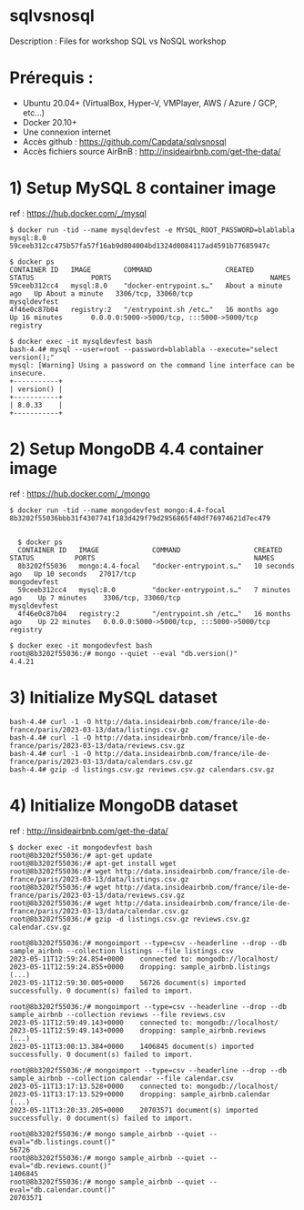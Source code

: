 # sqlvsnosql
Description : Files for workshop SQL vs NoSQL workshop

# Prérequis :
- Ubuntu 20.04+ (VirtualBox, Hyper-V, VMPlayer, AWS / Azure / GCP, etc...)
- Docker 20.10+
- Une connexion internet
- Accès github : https://github.com/Capdata/sqlvsnosql
- Accès fichiers source AirBnB : http://insideairbnb.com/get-the-data/ 

# 1) Setup MySQL 8 container image 
ref : https://hub.docker.com/_/mysql

<pre><code>$ docker run -tid --name mysqldevfest -e MYSQL_ROOT_PASSWORD=blablabla mysql:8.0
59ceeb312cc475b57fa57f16ab9d804004bd1324d0084117ad4591b77685947c

$ docker ps 
CONTAINER ID   IMAGE        COMMAND                  CREATED              STATUS              PORTS                                       NAMES
59ceeb312cc4   mysql:8.0    "docker-entrypoint.s…"   About a minute ago   Up About a minute   3306/tcp, 33060/tcp                         mysqldevfest
4f46e0c87b04   registry:2   "/entrypoint.sh /etc…"   16 months ago        Up 16 minutes       0.0.0.0:5000->5000/tcp, :::5000->5000/tcp   registry

$ docker exec -it mysqldevfest bash
bash-4.4# mysql --user=root --password=blablabla --execute="select version();"
mysql: [Warning] Using a password on the command line interface can be insecure.
+-----------+
| version() |
+-----------+
| 8.0.33    |
+-----------+
</pre></code>

# 2) Setup MongoDB 4.4 container image 
ref : https://hub.docker.com/_/mongo
<pre><code>$ docker run -tid --name mongodevfest mongo:4.4-focal
8b3202f55036bbb31f4307741f183d429f79d2956865f40df76974621d7ec479


  $ docker ps
  CONTAINER ID   IMAGE             COMMAND                  CREATED          STATUS          PORTS                                       NAMES
  8b3202f55036   mongo:4.4-focal   "docker-entrypoint.s…"   10 seconds ago   Up 10 seconds   27017/tcp                                   mongodevfest
  59ceeb312cc4   mysql:8.0         "docker-entrypoint.s…"   7 minutes ago    Up 7 minutes    3306/tcp, 33060/tcp                         mysqldevfest
  4f46e0c87b04   registry:2        "/entrypoint.sh /etc…"   16 months ago    Up 22 minutes   0.0.0.0:5000->5000/tcp, :::5000->5000/tcp   registry

$ docker exec -it mongodevfest bash
root@8b3202f55036:/# mongo --quiet --eval "db.version()"
4.4.21
</pre></code>

# 3) Initialize MySQL dataset 

<pre><code>bash-4.4# curl -1 -O http://data.insideairbnb.com/france/ile-de-france/paris/2023-03-13/data/listings.csv.gz
bash-4.4# curl -1 -O http://data.insideairbnb.com/france/ile-de-france/paris/2023-03-13/data/reviews.csv.gz
bash-4.4# curl -1 -O http://data.insideairbnb.com/france/ile-de-france/paris/2023-03-13/data/calendars.csv.gz
bash-4.4# gzip -d listings.csv.gz reviews.csv.gz calendars.csv.gz
</pre></code>

# 4) Initialize MongoDB dataset 
ref : http://insideairbnb.com/get-the-data/

<pre><code>$ docker exec -it mongodevfest bash
root@8b3202f55036:/# apt-get update
root@8b3202f55036:/# apt-get install wget
root@8b3202f55036:/# wget http://data.insideairbnb.com/france/ile-de-france/paris/2023-03-13/data/listings.csv.gz
root@8b3202f55036:/# wget http://data.insideairbnb.com/france/ile-de-france/paris/2023-03-13/data/reviews.csv.gz
root@8b3202f55036:/# wget http://data.insideairbnb.com/france/ile-de-france/paris/2023-03-13/data/calendar.csv.gz
root@8b3202f55036:/# gzip -d listings.csv.gz reviews.csv.gz calendar.csv.gz

root@8b3202f55036:/# mongoimport --type=csv --headerline --drop --db sample_airbnb --collection listings --file listings.csv
2023-05-11T12:59:24.854+0000	connected to: mongodb://localhost/
2023-05-11T12:59:24.855+0000	dropping: sample_airbnb.listings
(...)
2023-05-11T12:59:30.005+0000	56726 document(s) imported successfully. 0 document(s) failed to import.

root@8b3202f55036:/# mongoimport --type=csv --headerline --drop --db sample_airbnb --collection reviews --file reviews.csv
2023-05-11T12:59:49.143+0000	connected to: mongodb://localhost/
2023-05-11T12:59:49.143+0000	dropping: sample_airbnb.reviews
(...)
2023-05-11T13:00:13.384+0000	1406845 document(s) imported successfully. 0 document(s) failed to import.

root@8b3202f55036:/# mongoimport --type=csv --headerline --drop --db sample_airbnb --collection calendar --file calendar.csv 
2023-05-11T13:17:13.528+0000	connected to: mongodb://localhost/
2023-05-11T13:17:13.529+0000	dropping: sample_airbnb.calendar
(...)
2023-05-11T13:20:33.205+0000	20703571 document(s) imported successfully. 0 document(s) failed to import.

root@8b3202f55036:/# mongo sample_airbnb --quiet --eval="db.listings.count()"
56726
root@8b3202f55036:/# mongo sample_airbnb --quiet --eval="db.reviews.count()"
1406845
root@8b3202f55036:/# mongo sample_airbnb --quiet --eval="db.calendar.count()"
20703571


</pre></code>


